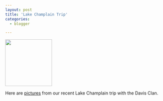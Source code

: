 ```yaml
---
layout: post
title: 'Lake Champlain Trip'
categories:
  - blogger

---
```


<a href="http://photos.thecave.com/gallery/6203903_Hjvb9//391084401_CxMoY"><img src="http://photos.thecave.com/photos/391078189_x9RZo-Th.jpg" width="150" height="150" border="0" alt="" /></a>

Here are <a href="http://photos.thecave.com/gallery/6203903_Hjvb9//391084401_CxMoY">pictures</a> from our recent Lake Champlain trip with the Davis Clan.
